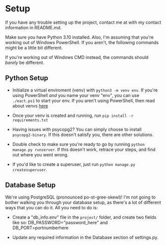 # Setup

If you have any trouble setting up the project, contact me at with my contact information in README.md.

Make sure you have Python 3.10 installed. Also, I'm assuming that you're working out of Windows PowerShell. If you aren't, the following commands might be a little bit different.

If you're working out of Windows CMD instead, the commands should _barely_ be different.

## Python Setup

- Initialize a virtual enviroment (venv) with `python3 -m venv env`. If you're using PowerShell _and_ you name your venv "env", you can use `./eact.ps1` to start your env. If you aren't using PowerShell, then read about venvs [here](https://docs.python.org/3/library/venv.html)

- Once your venv is created and running, run `pip install -r requirements.txt`

- Having issues with psycopg2? You can simply choose to install `psycopg2-binary`. If this doesn't satisfy you, there are other solutions.

- Double check to make sure you're ready to go by running `python manage.py runserver`. If this doesn't work, retrace your steps, and find out where you went wrong.

- If you'd like to create a superuser, just run `python manage.py createsuperuser`.

## Database Setup

We're using PostgreSQL (pronounced po-st-gree-skewl)! I'm not going to bother walking you through your database setup, as there's a lot of different ways that you can do it. All you need to do is:

- Create a "db_info.env" file in the `project/` folder, and create two fields like so: DB_PASSWORD="password_here" and DB_PORT=portnumberhere

- Update any required information in the Database section of settings.py.
